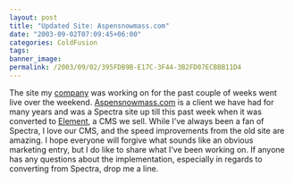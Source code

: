 ```yaml
---
layout: post
title: "Updated Site: Aspensnowmass.com"
date: "2003-09-02T07:09:45+06:00"
categories: ColdFusion 
tags: 
banner_image: 
permalink: /2003/09/02/395FDB9B-E17C-3F44-3B2FD07ECBBB11D4
---
```


The site my <a href="http://www.mindseye.com">company</a> was working on for the past couple of weeks went live over the weekend. <a href="http://www.aspensnowmass.com">Aspensnowmass.com</a> is a client we have had for many years and was a Spectra site up till this past week when it was converted to <a href="http://www.mindseyeelement.com">Element</a>, a CMS we sell. While I've always been a fan of Spectra, I love our CMS, and the speed improvements from the old site are amazing. I hope everyone will forgive what sounds like an obvious marketing entry, but I do like to share what I've been working on. If anyone has any questions about the implementation, especially in regards to converting from Spectra, drop me a line.